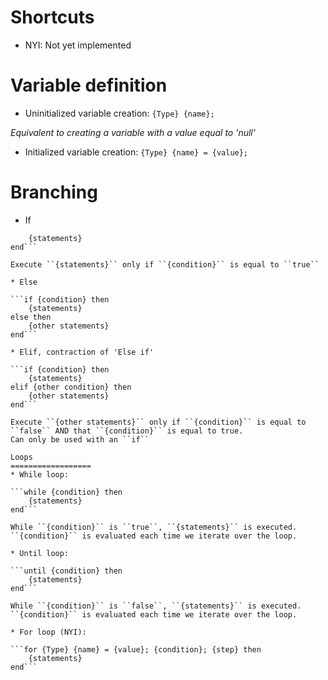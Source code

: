 Shortcuts
==================
* NYI: Not yet implemented


Variable definition
===================
* Uninitialized variable creation:
``{Type} {name};``

_Equivalent to creating a variable with a value equal to 'null'_

* Initialized variable creation:
``{Type} {name} = {value};``


Branching
==================
* If

```if {condition} then
    {statements}
end```

Execute ``{statements}`` only if ``{condition}`` is equal to ``true``

* Else

```if {condition} then
    {statements}
else then
    {other statements}
end```

* Elif, contraction of 'Else if'

```if {condition} then
    {statements}
elif {other condition} then
    {other statements}
end```

Execute ``{other statements}`` only if ``{condition}`` is equal to ``false`` AND that ``{condition}`` is equal to true.
Can only be used with an ``if``

Loops
==================
* While loop:

```while {condition} then
    {statements}
end```

While ``{condition}`` is ``true``, ``{statements}`` is executed.
``{condition}`` is evaluated each time we iterate over the loop.

* Until loop:

```until {condition} then
    {statements}
end```

While ``{condition}`` is ``false``, ``{statements}`` is executed.
``{condition}`` is evaluated each time we iterate over the loop.

* For loop (NYI):

```for {Type} {name} = {value}; {condition}; {step} then
    {statements}
end```
